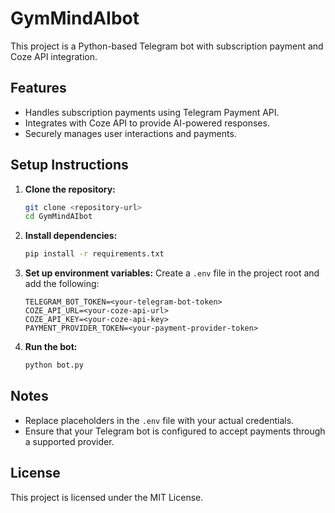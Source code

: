 # GymMindAIbot

This project is a Python-based Telegram bot with subscription payment and Coze API integration.

## Features
- Handles subscription payments using Telegram Payment API.
- Integrates with Coze API to provide AI-powered responses.
- Securely manages user interactions and payments.

## Setup Instructions

1. **Clone the repository:**
   ```bash
   git clone <repository-url>
   cd GymMindAIbot
   ```

2. **Install dependencies:**
   ```bash
   pip install -r requirements.txt
   ```

3. **Set up environment variables:**
   Create a `.env` file in the project root and add the following:
   ```env
   TELEGRAM_BOT_TOKEN=<your-telegram-bot-token>
   COZE_API_URL=<your-coze-api-url>
   COZE_API_KEY=<your-coze-api-key>
   PAYMENT_PROVIDER_TOKEN=<your-payment-provider-token>
   ```

4. **Run the bot:**
   ```bash
   python bot.py
   ```

## Notes
- Replace placeholders in the `.env` file with your actual credentials.
- Ensure that your Telegram bot is configured to accept payments through a supported provider.

## License
This project is licensed under the MIT License.